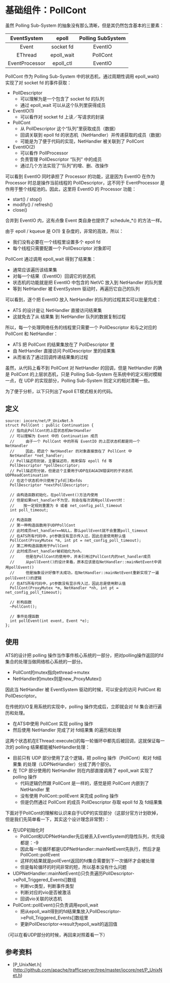 # 基础组件：PollCont

虽然 Polling Sub-System 的抽象没有那么清晰，但是其仍然包含基本的三要素：

|  EventSystem   |    epoll   |  Polling SubSystem  |
|:--------------:|:----------:|:-------------------:|
|      Event     |  socket fd |       EventIO       |
|     EThread    | epoll_wait |      PollCont       |
| EventProcessor |  epoll_ctl |       EventIO       |

PollCont 作为 Polling Sub-System 中的状态机，通过周期性调用 epoll_wait() 实现了对 socket fd 的事件获取：

- PollDescriptor
  - 可以理解为是一个包含了 socket fd 的队列
  - 通过 epoll_wait 可以从这个队列里获得成员
- EventIO(1)
  - 可以看作对 socket fd 上读／写请求的封装
- PollCont
  - 从 PollDescriptor 这个“队列”里获取成员（数据）
  - 回调关联到 epoll fd 的状态机（NetHandler）并传递获取的成员（数据）
  - 可能是为了便于代码的实现，NetHandler 被关联到了 PollCont
- EventIO(2)
  - 可以看作 PollProcessor
  - 负责管理 PollDescriptor “队列” 中的成员
  - 通过几个方法实现了“队列”的增、删、改操作

可以看到 EventIO 同时承担了 Processor 的功能，这是因为 EventIO 在作为 Processor 时总是操作当前线程的 PollDescriptor，这不同于 EventProcessor 是作用于整个线程池的。因此，这里将 EventIO 的 Processor 功能：

  - start() / stop()
  - modify() / refresh()
  - close()

合并到 EventIO 内，这有点像 Event 类自身也提供了 schedule_\*() 的方法一样。

由于 epoll / kqueue 是 O(1) 复杂度的，非常的高效，所以：

- 我们没有必要在一个线程里设置多个 epoll fd
- 每个线程只需要配置一个 PollDescriptor 对象即可

PollCont 通过调用 epoll_wait 得到了结果集：

- 通常应该遍历该结果集
- 对每一个结果（EventIO）回调它的状态机
- 状态机的功能就是把 EventIO 中包含的 NetVC 放入到 NetHandler 的队列里
- 等到 NetHandler 被 EventSystem 驱动时，再遍历它自己的队列

可以看到，逐个把 EventIO 放入 NetHandler 的队列的过程其实可以批量完成：

- ATS 的设计是让 NetHandler 直接访问结果集
- 这就免去了从 结果集 到 NetHandler 队列的数据复制过程

所以，每一个处理网络任务的线程里只需要一个 PollDescriptor 和与之对应的 PollCont 和 NetHandler：

- ATS 把 PollCont 的结果集放在了 PollDescriptor 里
- 由 NetHandler 直接访问 PollDescriptor 里的结果集
- 从而省去了通过回调传递结果集的过程

虽然，从代码上看不到 PollCont 对 NetHandler 的回调，但是 NetHandler 的确是 PollCont 的上层状态机，只是 Polling Sub-System 在系统中的定义相对模糊一点，在 UDP 的实现部分，Polling Sub-System 则定义的相对清晰一些。

为了便于分析，以下只列出了epoll ET模式相关的代码。

## 定义

```
source: iocore/net/P_UnixNet.h
struct PollCont : public Continuation {
  // 指向此PollCont的上层状态机NetHandler
  // 可以理解为 Event 中的 Continuation 成员
  //     由于一个 PollCont 中的所有 EventIO 的上层状态机都是同一个 NetHandler
  //     因此，把这个 NetHandler 的对象直接放在了 PollCont 中
  NetHandler *net_handler;
  // Poll描述符封装，主要描述符，用来保存 epoll fd 等
  PollDescriptor *pollDescriptor;
  // Poll描述符分装，但是这个主要用于UDP在EAGAIN错误时的子状态机 UDPReadContinuation
  // 在这个状态机中只使用了pfd[]和nfds
  PollDescriptor *nextPollDescriptor;

  // 由构造函数初始化，在pollEvent()方法内使用
  // 但是如果net_handler不为空，则会在每次调用pollEvent时：
  //    按一定规则重置为 0 或者 net_config_poll_timeout
  int poll_timeout;

  // 构造函数
  // 第一种构造函数用于UDPPollCont
  // 此时成员net_handler==NULL，那么pollEvent就不会重置poll_timeout
  // 在ATS所有代码中，pt参数没有显示传入过，因此总是使用默认值
  PollCont(ProxyMutex *m, int pt = net_config_poll_timeout);
  // 第二种构造函数用于PollCont
  // 此时成员net_handler被初始化为nh，
  //     但是在PollCont的使用中，并未引用过PollCont内的net_handler成员
  //     从pollEvent()的设计来看，原本应该是在NetHandler::mainNetEvent中调用pollEvent()
  //     但是抽象设计好像不太成功，在NetHandler::mainNetEvent重新实现了一遍pollEvent()的逻辑
  // 在ATS所有代码中，pt参数没有显示传入过，因此总是使用默认值
  PollCont(ProxyMutex *m, NetHandler *nh, int pt = net_config_poll_timeout);

  // 析构函数
  ~PollCont();

  // 事件处理函数
  int pollEvent(int event, Event *e);
};
```

## 使用

ATS的设计把 polling 操作当作事件核心系统的一部分，把对polling操作返回的fd集合的处理当做网络核心系统的一部分。

- PollCont的mutex指向ethread->mutex
- NetHandler的mutex则是new_ProxyMutex()

因此当 NetHandler 被 EventSystem 驱动的时候，可以安全的访问 PollCont 和 PollDescriptor。

在传统的I/O复用系统的实现中，polling 操作完成后，立即就会对 fd 集合进行遍历和处理。

- 在ATS中使用 PollCont 实现 polling 操作
- 然后使用 NetHandler 完成了对 fd结果集 的遍历和处理

这两个状态机在EThread::execute()的每一轮循环中都先后被回调，这就保证每一次的 polling 结果都能被NetHandler处理：

- 目前只有 UDP 部分使用了这个逻辑，把 polling 操作（PollCont）和对 fd结果集 的处理（UDPNetHandler）分成了两个部分。
- 在 TCP 部分使用的 NetHandler 则在内部直接调用了 epoll_wait 实现了 polling 操作
  - 代码逻辑仍然跟 PollCont 是一样的，感觉是把 PollCont 内嵌到了 NetHandler 里
  - 没有使用 PollCont::pollEvent 来完成 polling 操作
  - 但是仍然通过 PollCont 的成员 PollDescriptor 存取 epoll fd 及 fd结果集

下面对于PollCont的理解和认识来自于UDP的实现部分（这部分官方计划砍掉，但是我们先简单看一下，其实这个设计理念非常赞）：

- 在UDP初始化时
  - PollCont和UDPNetHandler先后被丢入EventSystem的隐性队列，优先级都是：-9
  - 因此每一轮循环都是UDPNetHandler::mainNetEvent先执行，然后才是PollCont::pollEvent
  - 这样的结果就是pollEvent返回的fd集合需要到下一次循环才会被处理
  - 但是每轮循环的时间非常的短，所以基本没有什么问题
- UDPNetHandler::mainNetEvent()只负责遍历PollDescriptor->ePoll_Triggered_Events[]数组
  - 判断vc类型，判断事件类型
  - 判断对应的vio是否被激活
  - 回调vio关联的状态机
- PollCont::pollEvent()只负责调用epoll_wait
  - 把从epoll_wait得到的fd结果集放入PollDescriptor->ePoll_Triggered_Events[]数组里
  - 更新PollDescriptor->result为epoll_wait的返回值

（可以在看UDP部分的时候，再回来对照着看一下）

## 参考资料
- [P_UnixNet.h]
(http://github.com/apache/trafficserver/tree/master/iocore/net/P_UnixNet.h)
